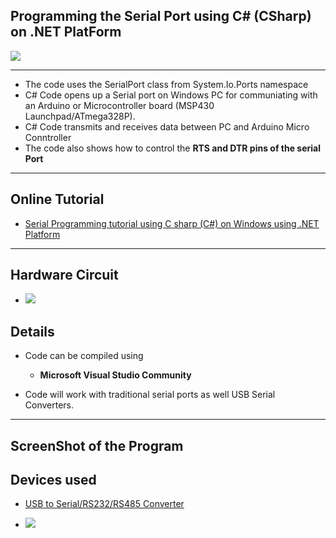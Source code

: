 ## Programming the Serial Port using C# (CSharp) on .NET PlatForm 

![](https://www.xanthium.in/sites/default/files/site-images/serial-prog-Csharp/serial-communication-net-core-dotnet-linux-windows.jpg)

-----------------------------------------------------------------------------------------------------------------------------------------------------------------

- The code uses the SerialPort class from System.Io.Ports namespace
- C# Code opens up a Serial port on Windows PC for communiating with an Arduino or Microcontroller board (MSP430 Launchpad/ATmega328P).
- C# Code transmits and receives data between PC and Arduino Micro Conntroller
- The code also shows how to control the **RTS and DTR pins of the serial Port**

-----------------------------------------------------------------------------------------------------------------------------------------------------------------

## Online Tutorial

 - [Serial Programming tutorial using C sharp (C#) on Windows using .NET Platform](https://www.xanthium.in/serial-port-communication-programming-arduino-raspberry-pi-using-csharp-on-windows)


-----------------------------------------------------------------------------------------------------------------------------------------------------------------

## Hardware Circuit

- ![](https://www.xanthium.in/sites/default/files/inline-images/serial-port-communication-arduino-pc-csharp-dotnet.jpg)


## Details

- Code can be compiled using 
    - **Microsoft Visual Studio Community** 
   

- Code will work with traditional serial ports as well USB Serial Converters. 

-----------------------------------------------------------------------------------------------------------------------------------------------------------------

## ScreenShot of the Program


## Devices used

- [USB to Serial/RS232/RS485 Converter](https://www.xanthium.in/USB-to-Serial-RS232-RS485-Converter)

- ![](https://www.xanthium.in/sites/default/files/inline-images/USB-to-serial-rs232-rs485-converter-parts_2_2.jpg)

  
